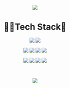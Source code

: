 <div align=center>
  <img src="https://capsule-render.vercel.app/api?type=venom&height=200&color=gradient&text=Kim%20Hyeonjeong&textBg=false&fontColor=black&fontAlign=50&descAlign=60&strokeWidth=0&rotate=0&animation=fadeIn&section=header&reversal=false">
</div>

<div align=center>
  <h1>👩‍🚀Tech Stack🦖</h1> 

  <img src="https://img.shields.io/badge/Spring Boot-6DB33F?style=for-the-badge&logo=Spring Boot&logoColor=white"> <img src="https://img.shields.io/badge/MySQL-4479A1?style=for-the-badge&logo=MySQL&logoColor=white">

  <img src="https://img.shields.io/badge/React-61DAFB?style=for-the-badge&logo=React&logoColor=white"> <img src="https://img.shields.io/badge/JavaScript-F7DF1E?style=for-the-badge&logo=JavaScript&logoColor=white"> <img src="https://img.shields.io/badge/HTML5-E34F26?style=for-the-badge&logo=HTML5&logoColor=white"> <img src="https://img.shields.io/badge/CSS-1572B6?style=for-the-badge&logo=CSS3&logoColor=white">

  <img src="https://img.shields.io/badge/Git-F05032?style=for-the-badge&logo=Git&logoColor=white"> <img src="https://img.shields.io/badge/Slack-4A154B?style=for-the-badge&logo=Slack&logoColor=white"> <img src="https://img.shields.io/badge/Postman-FF6C37?style=for-the-badge&logo=Postman&logoColor=white"> <img src="https://img.shields.io/badge/Notion-000000?style=for-the-badge&logo=Notion&logoColor=white">  
</div>
</br>
</br>
<div align=center>
<a herf="#"><img src="https://github-readme-stats.vercel.app/api?username=hyeonjeong9911&theme=shadow_blue&show_icons=true"></a>
</div>


